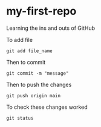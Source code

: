 # my-first-repo
Learning the ins and outs of GitHub 

To add file

```
git add file_name
```

Then to commit

```
git commit -m "message"
```

Then to push the changes

```
git push origin main
```

To check these changes worked

```
git status
```